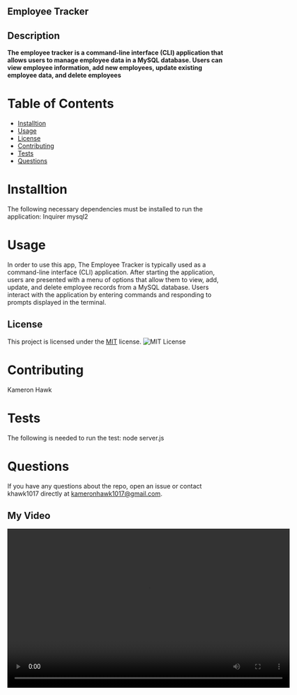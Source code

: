## Employee Tracker

## Description
**The employee tracker is a command-line interface (CLI) application that allows users to manage employee data in a MySQL database. Users can view employee information, add new employees, update existing employee data, and delete employees**

# Table of Contents
* [Installtion](#installtion)
* [Usage](#usage)
* [License](#license)
* [Contributing](#contributing)
* [Tests](#tests)
* [Questions](#questions)

# Installtion
The following necessary dependencies must be installed to run the application: Inquirer mysql2 

# Usage
In order to use this app, The Employee Tracker is typically used as a command-line interface (CLI) application. After starting the application, users are presented with a menu of options that allow them to view, add, update, and delete employee records from a MySQL database. Users interact with the application by entering commands and responding to prompts displayed in the terminal.

## License
This project is licensed under the [MIT](https://opensource.org/licenses/MIT) license.
    ![MIT License](https://img.shields.io/badge/License-MIT-yellow.svg)

# Contributing
Kameron Hawk

# Tests
The following is needed to run the test: node server.js

# Questions
If you have any questions about the repo, open an issue or contact khawk1017 directly at kameronhawk1017@gmail.com.


## My Video

<video width="640" height="360" controls>
  <source src="EmployeeTracker.mp4" type="video/mp4">
  Your browser does not support the video tag.
</video>



  